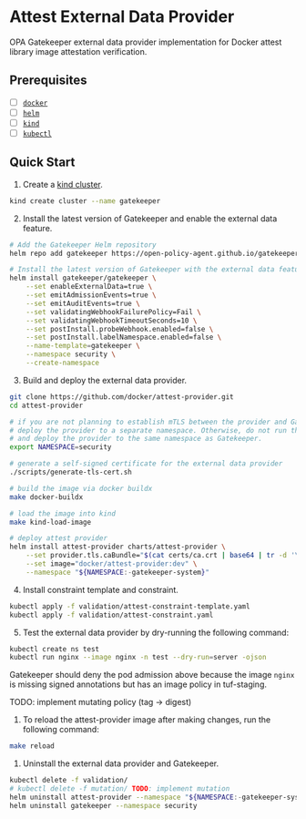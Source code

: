 # Attest External Data Provider

OPA Gatekeeper external data provider implementation for Docker attest library image attestation verification.

## Prerequisites

- [ ] [`docker`](https://docs.docker.com/get-docker/)
- [ ] [`helm`](https://helm.sh/)
- [ ] [`kind`](https://kind.sigs.k8s.io/)
- [ ] [`kubectl`](https://kubernetes.io/docs/tasks/tools/#kubectl)

## Quick Start

1. Create a [kind cluster](https://kind.sigs.k8s.io/docs/user/quick-start/).

```bash
kind create cluster --name gatekeeper
```

2. Install the latest version of Gatekeeper and enable the external data feature.

```bash
# Add the Gatekeeper Helm repository
helm repo add gatekeeper https://open-policy-agent.github.io/gatekeeper/charts

# Install the latest version of Gatekeeper with the external data feature enabled.
helm install gatekeeper/gatekeeper \
    --set enableExternalData=true \
    --set emitAdmissionEvents=true \
    --set emitAuditEvents=true \
    --set validatingWebhookFailurePolicy=Fail \
    --set validatingWebhookTimeoutSeconds=10 \
    --set postInstall.probeWebhook.enabled=false \
    --set postInstall.labelNamespace.enabled=false \
    --name-template=gatekeeper \
    --namespace security \
    --create-namespace
```

3. Build and deploy the external data provider.

```bash
git clone https://github.com/docker/attest-provider.git
cd attest-provider

# if you are not planning to establish mTLS between the provider and Gatekeeper,
# deploy the provider to a separate namespace. Otherwise, do not run the following command
# and deploy the provider to the same namespace as Gatekeeper.
export NAMESPACE=security

# generate a self-signed certificate for the external data provider
./scripts/generate-tls-cert.sh

# build the image via docker buildx
make docker-buildx

# load the image into kind
make kind-load-image

# deploy attest provider
helm install attest-provider charts/attest-provider \
    --set provider.tls.caBundle="$(cat certs/ca.crt | base64 | tr -d '\n\r')" \
    --set image="docker/attest-provider:dev" \
    --namespace "${NAMESPACE:-gatekeeper-system}"
```

4. Install constraint template and constraint.

```bash
kubectl apply -f validation/attest-constraint-template.yaml
kubectl apply -f validation/attest-constraint.yaml
```

5. Test the external data provider by dry-running the following command:

```bash
kubectl create ns test
kubectl run nginx --image nginx -n test --dry-run=server -ojson
```

Gatekeeper should deny the pod admission above because the image `nginx` is missing signed annotations but has an image policy in tuf-staging.

TODO: implement mutating policy (tag -> digest)

<!-- 6. Install Assign mutation.

```bash
kubectl apply -f mutation/external-data-provider-mutation.yaml
```

7. Test the external data provider by dry-running the following command:

```bash
kubectl run nginx --image=nginx --dry-run=server -ojson
```

The expected JSON output should have the following image field with `_valid` appended by the external data provider:

```json
"containers": [
    {
        "name": "nginx",
        "image": "nginx_valid",
        ...
    }
]
``` -->

1. To reload the attest-provider image after making changes, run the following command:

```bash
make reload
```

1. Uninstall the external data provider and Gatekeeper.

```bash
kubectl delete -f validation/
# kubectl delete -f mutation/ TODO: implement mutation
helm uninstall attest-provider --namespace "${NAMESPACE:-gatekeeper-system}"
helm uninstall gatekeeper --namespace security
```
